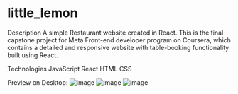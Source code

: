 # little_lemon
Description
A simple Restaurant website created in React. This is the final capstone project for Meta Front-end developer program on Coursera, which contains a detailed and responsive website with table-booking functionality built using React.

Technologies
JavaScript
React
HTML
CSS

Preview on Desktop:
![image](https://github.com/KennySpratt/little_lemon/assets/82186300/c8bb0320-e89b-4535-8718-c9719dcec97e)
![image](https://github.com/KennySpratt/little_lemon/assets/82186300/88077d82-3a8f-4c5a-bc58-f0ed0e441ec9)
![image](https://github.com/KennySpratt/little_lemon/assets/82186300/0d0c1961-f6c9-47a5-860d-71cfdf1dc26c)




